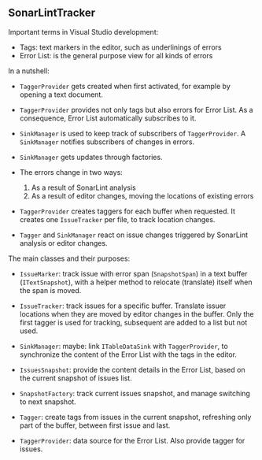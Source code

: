 ﻿SonarLintTracker
----------------

Important terms in Visual Studio development:

- Tags: text markers in the editor, such as underlinings of errors
- Error List: is the general purpose view for all kinds of errors

In a nutshell:

- `TaggerProvider` gets created when first activated, for example by opening a text document.

- `TaggerProvider` provides not only tags but also errors for Error List.
  As a consequence, Error List automatically subscribes to it.

- `SinkManager` is used to keep track of subscribers of `TaggerProvider`.
  A `SinkManager` notifies subscribers of changes in errors.

- `SinkManager` gets updates through factories.

- The errors change in two ways:
  1. As a result of SonarLint analysis
  2. As a result of editor changes, moving the locations of existing errors

- `TaggerProvider` creates taggers for each buffer when requested.
  It creates one `IssueTracker` per file, to track location changes.

- `Tagger` and `SinkManager` react on issue changes triggered by SonarLint analysis
  or editor changes.

The main classes and their purposes:

- `IssueMarker`: track issue with error span (`SnapshotSpan`) in a text buffer (`ITextSnapshot`),
  with a helper method to relocate (translate) itself when the span is moved.

- `IssueTracker`: track issues for a specific buffer. Translate issuer locations
  when they are moved by editor changes in the buffer.
  Only the first tagger is used for tracking, subsequent are added to a list but not used.

- `SinkManager`: maybe: link `ITableDataSink` with `TaggerProvider`,
  to synchronize the content of the Error List with the tags in the editor.

- `IssuesSnapshot`: provide the content details in the Error List, based on the current snapshot of issues list.

- `SnapshotFactory`: track current issues snapshot, and manage switching to next snapshot.

- `Tagger`: create tags from issues in the current snapshot,
  refreshing only part of the buffer, between first issue and last.

- `TaggerProvider`: data source for the Error List. Also provide tagger for issues.